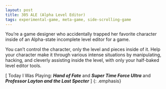 ```yaml
---
layout: post
title: 305 ALE (Alpha Level Editor)
tags: experimental-game, meta-game, side-scrolling-game
---
```

You’re a game designer who accidentally trapped her favorite character inside of an Alpha-state incomplete level editor for a game.

You can’t control the character, only the level and pieces inside of it.  Help your character make it through various intense situations by manipulating, hacking, and cleverly assisting inside the level, with only your half-baked level editor tools.

[ Today I Was Playing: ***Hand of Fate*** and ***Super Time Force Ultra*** and ***Professor Layton and the Last Specter*** ]
{: .emphasis}

